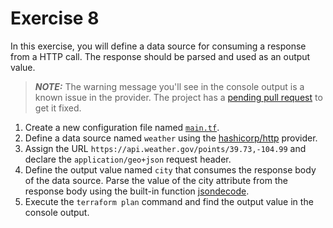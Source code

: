 # Exercise 8

In this exercise, you will define a data source for consuming a response from a HTTP call. The response should be parsed and used as an output value.

> **_NOTE:_** The warning message you'll see in the console output is a known issue in the provider. The project has a [pending pull request](https://github.com/hashicorp/terraform-provider-http/pull/158) to get it fixed.

1. Create a new configuration file named [`main.tf`](./main.tf).
2. Define a data source named `weather` using the [hashicorp/http](https://registry.terraform.io/providers/hashicorp/http/latest) provider.
3. Assign the URL `https://api.weather.gov/points/39.73,-104.99` and declare the `application/geo+json` request header.
4. Define the output value named `city` that consumes the response body of the data source. Parse the value of the city attribute from the response body using the built-in function [jsondecode](https://www.terraform.io/language/functions/jsondecode).
5. Execute the `terraform plan` command and find the output value in the console output.